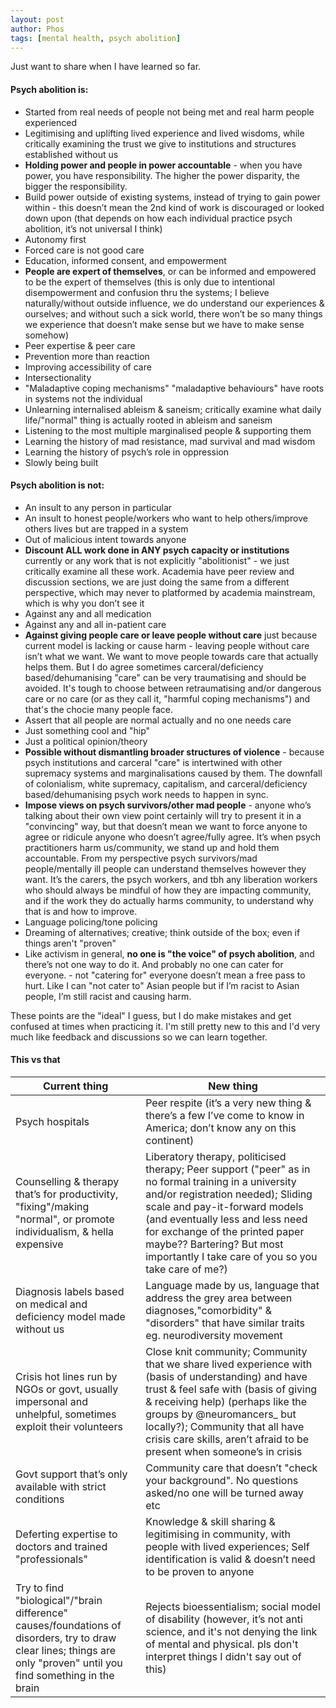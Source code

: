 ```yaml
---
layout: post
author: Phos
tags: [mental health, psych abolition]
---
```


Just want to share when I have learned so far.

#### Psych abolition is:

- Started from real needs of people not being met and real harm people experienced
- Legitimising and uplifting lived experience and lived wisdoms, while critically examining the trust we give to institutions and structures established without us
- **Holding power and people in power accountable** - when you have power, you have responsibility. The higher the power disparity, the bigger the responsibility.
- Build power outside of existing systems, instead of trying to gain power within - this doesn’t mean the 2nd kind of work is discouraged or looked down upon (that depends on how each individual practice psych abolition, it’s not universal I think)
- Autonomy first
- Forced care is not good care
- Education, informed consent, and empowerment
- **People are expert of themselves**, or can be informed and empowered to be the expert of themselves (this is only due to intentional disempowerment and confusion thru the systems; I believe naturally/without outside influence, we do understand our experiences & ourselves; and without such a sick world, there won’t be so many things we experience that doesn’t make sense but we have to make sense somehow)
- Peer expertise & peer care
- Prevention more than reaction
- Improving accessibility of care
- Intersectionality 
- "Maladaptive coping mechanisms" "maladaptive behaviours" have roots in systems not the individual
- Unlearning internalised ableism & saneism; critically examine what daily life/"normal" thing is actually rooted in ableism and saneism
- Listening to the most multiple marginalised people & supporting them
- Learning the history of mad resistance, mad survival and mad wisdom
- Learning the history of psych’s role in oppression
- Slowly being built


#### Psych abolition is not:

- An insult to any person in particular
- An insult to honest people/workers who want to help others/improve others lives but are trapped in a system
- Out of malicious intent towards anyone
- **Discount ALL work done in ANY psych capacity or institutions** currently or any work that is not explicitly "abolitionist" - we just critically examine all these work. Academia have peer review and discussion sections, we are just doing the same from a different perspective, which may never to platformed by academia mainstream, which is why you don’t see it
- Against any and all medication 
- Against any and all in-patient care
- **Against giving people care or leave people without care** just because current model is lacking or cause harm - leaving people without care isn’t what we want. We want to move people towards care that actually helps them. But I do agree sometimes carceral/deficiency based/dehumanising "care" can be very traumatising and should be avoided. It's tough to choose between retraumatising and/or dangerous care or no care (or as they call it, "harmful coping mechanisms") and that's the chocie many people face.
- Assert that all people are normal actually and no one needs care
- Just something cool and "hip"
- Just a political opinion/theory
- **Possible without dismantling broader structures of violence** - because psych institutions and carceral "care" is intertwined with other supremacy systems and marginalisations caused by them. The downfall of colonialism, white supremacy, capitalism, and carceral/deficiency based/dehumanising psych work needs to happen in sync.
- **Impose views on psych survivors/other mad people** - anyone who’s talking about their own view point certainly will try to present it in a "convincing" way, but that doesn’t mean we want to force anyone to agree or ridicule anyone who doesn’t agree/fully agree. It’s when psych practitioners harm us/community, we stand up and hold them accountable. From my perspective psych survivors/mad people/mentally ill people can understand themselves however they want. It’s the carers, the psych workers, and tbh any liberation workers who should always be mindful of how they are impacting community, and if the work they do actually harms community, to understand why that is and how to improve. 
- Language policing/tone policing
- Dreaming of alternatives; creative; think outside of the box; even if things aren't "proven"
- Like activism in general, **no one is "the voice" of psych abolition**, and there’s not one way to do it. And probably no one can cater for everyone. - not "catering for" everyone doesn’t mean a free pass to hurt. Like I can "not cater to" Asian people but if I’m racist to Asian people, I’m still racist and causing harm.

These points are the "ideal" I guess, but I do make mistakes and get confused at times when practicing it. I'm still pretty new to this and I'd very much like feedback and discussions so we can learn together.


#### This vs that

| Current thing  | New thing |
| -------- | ---------------------------------------------------- |
| Psych hospitals | Peer respite (it’s a very new thing & there’s a few I’ve come to know in America; don’t know any on this continent) |
| Counselling & therapy that’s for productivity, "fixing"/making "normal", or promote individualism, & hella expensive | Liberatory therapy, politicised therapy; Peer support ("peer" as in no formal training in a university and/or registration needed); Sliding scale and pay-it-forward models (and eventually less and less need for exchange of the printed paper maybe?? Bartering? But most importantly I take care of you so you take care of me?) |
| Diagnosis labels based on medical and deficiency model made without us | Language made by us, language that address the grey area between diagnoses,"comorbidity" & "disorders" that have similar traits eg. neurodiversity movement |
| Crisis hot lines run by NGOs or govt, usually impersonal and unhelpful, sometimes exploit their volunteers | Close knit community; Community that we share lived experience with (basis of understanding) and have trust & feel safe with (basis of giving & receiving help) (perhaps like the groups by @neuromancers_ but locally?); Community that all have crisis care skills, aren’t afraid to be present when someone’s in crisis |
| Govt support that’s only available with strict conditions | Community care that doesn’t "check your background". No questions asked/no one will be turned away etc |
| Deferting expertise to doctors and trained "professionals" | Knowledge & skill sharing & legitimising in community, with people with lived experiences; Self identification is valid & doesn’t need to be proven to anyone |
| Try to find "biological"/"brain difference" causes/foundations of disorders, try to draw clear lines; things are only "proven" until you find something in the brain | Rejects bioessentialism; social model of disability (however, it’s not anti science, and it's not denying the link of mental and physical. pls don't interpret things I didn't say out of this) |


